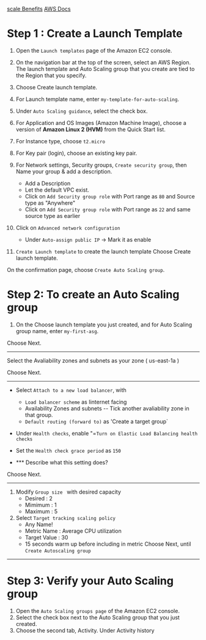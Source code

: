 [scale Benefits](https://docs.aws.amazon.com/autoscaling/ec2/userguide/auto-scaling-benefits.html)
[AWS Docs](https://docs.aws.amazon.com/autoscaling/ec2/userguide/get-started-with-ec2-auto-scaling.html#gs-walkthrough-summary)

# Step 1 : Create a Launch Template

1. Open the `Launch templates` page of the Amazon EC2 console.

2. On the navigation bar at the top of the screen, select an AWS Region. The launch template and Auto Scaling group that you create are tied to the Region that you specify.

3. Choose Create launch template.

4. For Launch template name, enter `my-template-for-auto-scaling`.

5. Under `Auto Scaling guidance`, select the check box.

6. For Application and OS Images (Amazon Machine Image), choose a version of **Amazon Linux 2 (HVM)** from the Quick Start list.

7. For Instance type, choose `t2.micro`


8. For Key pair (login), choose an existing key pair. 

9. For Network settings, Security groups, `Create security group`, then Name your group & add a description.
   - Add a Description
   - Let the default VPC exist. 
   - Click on `Add Security group role` with Port range as `80` and Source type as "Anywhere"
   - Click on `Add Security group role` with Port range as `22` and same source type as earlier
10. Click on `Advanced network configuration`
    - Under `Auto-assign public IP` -> Mark it as enable
11. `Create Launch template` to create the launch template
Choose Create launch template.

On the confirmation page, choose `Create Auto Scaling group`.


# Step 2: To create an Auto Scaling group
1. On the Choose launch template you just created, and for Auto Scaling group name, enter `my-first-asg`.

Choose Next.
**************

Select the Avaliability zones and subnets as your zone ( us-east-1a )

Choose Next.
**************

* Select `Attach to a new load balancer`, with 
  - `Load balancer scheme` as Iinternet facing
  - Availability Zones and subnets -- Tick another avaliability zone in that group.
  - `Default routing (forward to)` as 'Create a target group`

* Under `Health checks`, enable "=`Turn on Elastic Load Balancing health checks`
* Set the `Health check grace period` as `150`
* *** Describe what this setting does? 

Choose Next.
**************
1. Modify `Group size ` with desired capacity
   - Desired : 2
   - Mimimum : 1
   - Maximum : 5
2. Select `Target tracking scaling policy`
   - Any Name!
   - Metric Name : Average CPU utilization
   - Target Value : 30
   - 15 seconds warm up before including in metric
Choose Next, until `Create Autoscaling group`
**************

# Step 3: Verify your Auto Scaling group

1. Open the `Auto Scaling groups page` of the Amazon EC2 console.
2. Select the check box next to the Auto Scaling group that you just created.
3. Choose the second tab, Activity. Under Activity history
